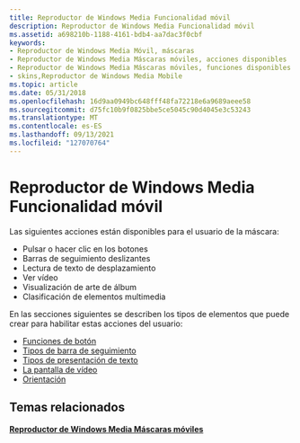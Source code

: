 ```yaml
---
title: Reproductor de Windows Media Funcionalidad móvil
description: Reproductor de Windows Media Funcionalidad móvil
ms.assetid: a698210b-1188-4161-bdb4-aa7dac3f0cbf
keywords:
- Reproductor de Windows Media Móvil, máscaras
- Reproductor de Windows Media Máscaras móviles, acciones disponibles
- Reproductor de Windows Media Máscaras móviles, funciones disponibles
- skins,Reproductor de Windows Media Mobile
ms.topic: article
ms.date: 05/31/2018
ms.openlocfilehash: 16d9aa0949bc648fff48fa72218e6a9689aeee58
ms.sourcegitcommit: d75fc10b9f0825bbe5ce5045c90d4045e3c53243
ms.translationtype: MT
ms.contentlocale: es-ES
ms.lasthandoff: 09/13/2021
ms.locfileid: "127070764"
---
```

# <a name="windows-media-player-mobile-functionality"></a>Reproductor de Windows Media Funcionalidad móvil

Las siguientes acciones están disponibles para el usuario de la máscara:

-   Pulsar o hacer clic en los botones
-   Barras de seguimiento deslizantes
-   Lectura de texto de desplazamiento
-   Ver vídeo
-   Visualización de arte de álbum
-   Clasificación de elementos multimedia

En las secciones siguientes se describen los tipos de elementos que puede crear para habilitar estas acciones del usuario:

-   [Funciones de botón](button-functions.md)
-   [Tipos de barra de seguimiento](trackbar-types.md)
-   [Tipos de presentación de texto](text-display-types.md)
-   [La pantalla de vídeo](the-video-display.md)
-   [Orientación](orientation.md)

## <a name="related-topics"></a>Temas relacionados

<dl> <dt>

[**Reproductor de Windows Media Máscaras móviles**](windows-media-player-mobile-skins.md)
</dt> </dl>

 

 





